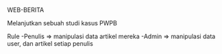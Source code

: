 
WEB-BERITA

Melanjutkan sebuah studi kasus PWPB

Rule
  -Penulis => manipulasi data artikel mereka
  -Admin => manipulasi data user, dan artikel setiap penulis
